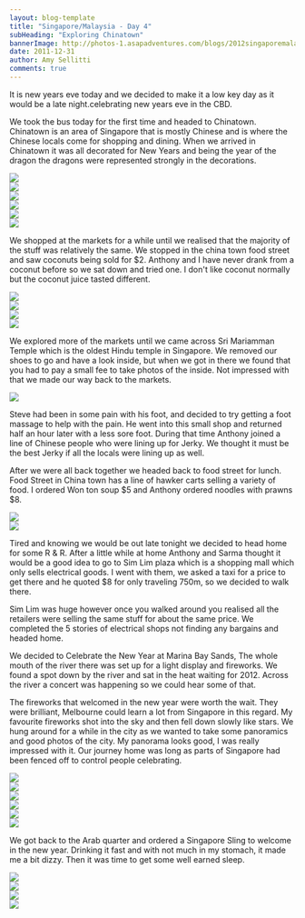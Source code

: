 ```yaml
---
layout: blog-template
title: "Singapore/Malaysia - Day 4"
subHeading: "Exploring Chinatown"
bannerImage: http://photos-1.asapadventures.com/blogs/2012singaporemalaysia/2011-12-31/IMG_5087.JPG_compressed.JPEG
date: 2011-12-31
author: Amy Sellitti
comments: true
---
```


It is new years eve today and we decided to make it a low key day as it would be a late night.celebrating new years eve in the CBD.

We took the bus today for the first time and headed to Chinatown. Chinatown is an area of Singapore that is mostly Chinese and is where the Chinese locals come for shopping and dining. When we arrived in Chinatown it was all decorated for New Years and being the year of the dragon the dragons were represented strongly in the decorations.

<div class="center-image"><img src="http://photos-1.asapadventures.com/blogs/2012singaporemalaysia/2011-12-31/20111231132857-1.jpg_compressed.JPEG" /></div>
<div class="center-image"><img src="http://photos-1.asapadventures.com/blogs/2012singaporemalaysia/2011-12-31/IMG_5087.JPG_compressed.JPEG" /></div>
<div class="center-image"><img src="http://photos-1.asapadventures.com/blogs/2012singaporemalaysia/2011-12-31/IMG_6377.JPG_compressed.JPEG" /></div>
<div class="center-image"><img src="http://photos-1.asapadventures.com/blogs/2012singaporemalaysia/2011-12-31/IMG_9158.JPG_compressed.JPEG" /></div>
<div class="center-image"><img src="http://photos-1.asapadventures.com/blogs/2012singaporemalaysia/2011-12-31/IMG_9159.JPG_compressed.JPEG" /></div>
<div class="center-image"><img src="http://photos-1.asapadventures.com/blogs/2012singaporemalaysia/2011-12-31/IMG_5099.JPG_compressed.JPEG" /></div>

We shopped at the markets for a while until we realised that the majority of the stuff was relatively the same. We stopped in the china town food street and saw coconuts being sold for $2. Anthony and I have never drank from a coconut before so we sat down and tried one. I don't like coconut normally but the coconut juice tasted different.

<div class="center-image"><img src="http://photos-1.asapadventures.com/blogs/2012singaporemalaysia/2011-12-31/IMG_6381.JPG_compressed.JPEG" /></div>
<div class="center-image"><img src="http://photos-1.asapadventures.com/blogs/2012singaporemalaysia/2011-12-31/IMG_6382.JPG_compressed.JPEG" /></div>
<div class="center-image"><img src="http://photos-1.asapadventures.com/blogs/2012singaporemalaysia/2011-12-31/IMG_6384.JPG_compressed.JPEG" /></div>
<div class="center-image"><img src="http://photos-1.asapadventures.com/blogs/2012singaporemalaysia/2011-12-31/20111231164302-1.jpg_compressed.JPEG" /></div>

We explored more of the markets until we came across Sri Mariamman Temple which is the oldest Hindu temple in Singapore. We removed our shoes to go and have a look inside, but when we got in there we found that you had to pay a small fee to take photos of the inside. Not impressed with that we made our way back to the markets.

<div class="center-image"><img src="http://photos-1.asapadventures.com/blogs/2012singaporemalaysia/2011-12-31/IMG_6387.JPG_compressed.JPEG" /></div>

Steve had been in some pain with his foot, and decided to try getting a foot massage to help with the pain. He went into this small shop and returned half an hour later with a less sore foot. During that time Anthony joined a line of Chinese people who were lining up for Jerky. We thought it must be the best Jerky if all the locals were lining up as well.

After we were all back together we headed back to food street for lunch. Food Street in China town has a line of hawker carts selling a variety of food. I ordered Won ton soup $5 and Anthony ordered noodles with prawns $8.

<div class="center-image"><img src="http://photos-1.asapadventures.com/blogs/2012singaporemalaysia/2011-12-31/IMG_6394.JPG_compressed.JPEG" /></div>
<div class="center-image"><img src="http://photos-1.asapadventures.com/blogs/2012singaporemalaysia/2011-12-31/IMG_6395.JPG_compressed.JPEG" /></div>

Tired and knowing we would be out late tonight we decided to head home for some R & R. After a little while at home Anthony and Sarma thought it would be a good idea to go to Sim Lim plaza which is a shopping mall which only sells electrical goods. I went with them, we asked a taxi for a price to get there and he quoted $8 for only traveling 750m, so we decided to walk there.

Sim Lim was huge however once you walked around you realised all the retailers were selling the same stuff for about the same price. We completed the 5 stories of electrical shops not finding any bargains and headed home.

We decided to Celebrate the New Year at Marina Bay Sands, The whole mouth of the river there was set up for a light display and fireworks. We found a spot down by the river and sat in the heat waiting for 2012. Across the river a concert was happening so we could hear some of that.

The fireworks that welcomed in the new year were worth the wait. They were brilliant, Melbourne could learn a lot from Singapore in this regard. My favourite fireworks shot into the sky and then fell down slowly like stars. We hung around for a while in the city as we wanted to take some panoramics and good photos of the city. My panorama looks good, I was really impressed with it. Our journey home was long as parts of Singapore had been fenced off to control people celebrating.

<div class="center-image"><img src="http://photos-1.asapadventures.com/blogs/2012singaporemalaysia/2011-12-31/20120101015705.jpg_compressed.JPEG" /></div>
<div class="center-image"><img src="http://photos-1.asapadventures.com/blogs/2012singaporemalaysia/2011-12-31/IMG_5158.JPG_compressed.JPEG" /></div>
<div class="center-image"><img src="http://photos-1.asapadventures.com/blogs/2012singaporemalaysia/2011-12-31/20120101012114.jpg_compressed.JPEG" /></div>
<div class="center-image"><img src="http://photos-1.asapadventures.com/blogs/2012singaporemalaysia/2011-12-31/IMG_6418.JPG_compressed.JPEG" /></div>
<div class="center-image"><img src="http://photos-1.asapadventures.com/blogs/2012singaporemalaysia/2011-12-31/IMG_6423.JPG_compressed.JPEG" /></div>
<div class="center-image"><img src="http://photos-1.asapadventures.com/blogs/2012singaporemalaysia/2011-12-31/IMG_9216.JPG_compressed.JPEG" /></div>

We got back to the Arab quarter and ordered a Singapore Sling to welcome in the new year. Drinking it fast and with not much in my stomach, it made me a bit dizzy. Then it was time to get some well earned sleep.

<div class="center-image"><img src="http://photos-1.asapadventures.com/blogs/2012singaporemalaysia/2011-12-31/20120101032655.jpg_compressed.JPEG" /></div>
<div class="center-image"><img src="http://photos-1.asapadventures.com/blogs/2012singaporemalaysia/2011-12-31/20120101033249(2).JPG_compressed.JPEG" /></div>
<div class="center-image"><img src="http://photos-1.asapadventures.com/blogs/2012singaporemalaysia/2011-12-31/20120101033458.jpg_compressed.JPEG" /></div>
<div class="center-image"><img src="http://photos-1.asapadventures.com/blogs/2012singaporemalaysia/2011-12-31/IMG_6612.JPG_compressed.JPEG" /></div>

